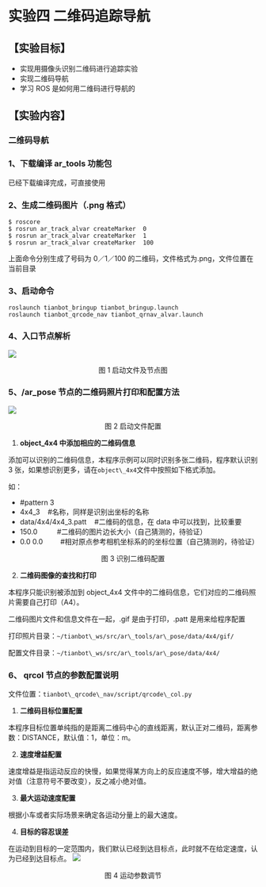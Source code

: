 # 实验四 二维码追踪导航

## **【实验目标】**
* 实现用摄像头识别二维码进行追踪实验
* 实现二维码导航
* 学习 ROS 是如何用二维码进行导航的

## **【实验内容】**
### **二维码导航**
### **1、下载编译 ar_tools 功能包**
已经下载编译完成，可直接使用
### **2、生成二维码图片（.png 格式）**
```shell
$ roscore
$ rosrun ar_track_alvar createMarker  0  
$ rosrun ar_track_alvar createMarker  1  
$ rosrun ar_track_alvar createMarker  100  
```
上面命令分别生成了号码为 0／1／100 的二维码，文件格式为.png，文件位置在当前目录

### **3、启动命令**
```shell
roslaunch tianbot_bringup tianbot_bringup.launch
roslaunch tianbot_qrcode_nav tianbot_qrnav_alvar.launch
```
### **4、入口节点解析**
![](https://tianbot-pic.oss-cn-beijing.aliyuncs.com/tianbot/202110212119225.webp)

<p align="center">图 1 启动文件及节点图</p>

### **5、/ar_pose 节点的二维码照片打印和配置方法**
![](https://tianbot-pic.oss-cn-beijing.aliyuncs.com/tianbot/202110212119087.webp)

<p align="center">图 2 启动文件配置</p>

1. **object\_4x4 中添加相应的二维码信息**

添加可以识别的二维码信息，本程序示例可以同时识别多张二维码，程序默认识别 3 张，如果想识别更多，请在`object\_4x4`文件中按照如下格式添加。

如：
- #pattern 3
- 4x4\_3    #名称，同样是识别出坐标的名称
- data/4x4/4x4\_3.patt    #二维码的信息，在 data 中可以找到，比较重要
- 150.0          #二维码的图片边长大小（自己猜测的，待验证）
- 0.0 0.0         #相对原点参考相机坐标系的的坐标位置（自己猜测的，待验证）

<p align="center">图 3 识别二维码配置</p>

2. **二维码图像的查找和打印**

本程序只能识别被添加到 object\_4x4 文件中的二维码信息，它们对应的二维码照片需要自己打印（A4）。

二维码图片文件和信息文件在一起，.gif 是由于打印，.patt 是用来给程序配置

打印照片目录：`~/tianbot\_ws/src/ar\_tools/ar\_pose/data/4x4/gif/`

配置文件目录：`~/tianbot\_ws/src/ar\_tools/ar\_pose/data/4x4/`

### **6、 qrcol 节点的参数配置说明**

文件位置：`tianbot\_qrcode\_nav/script/qrcode\_col.py`

1. **二维码目标位置配置**

本程序目标位置单纯指的是距离二维码中心的直线距离，默认正对二维码，距离参数：DISTANCE，默认值：1，单位：m。

2. **速度增益配置**

速度增益是指运动反应的快慢，如果觉得某方向上的反应速度不够，增大增益的绝对值（注意符号不要改变），反之减小绝对值。

3. **最大运动速度配置**

根据小车或者实际场景来确定各运动分量上的最大速度。

4. **目标的容忍误差**

在运动到目标的一定范围内，我们默认已经到达目标点，此时就不在给定速度，认为已经到达目标点。
![](https://tianbot-pic.oss-cn-beijing.aliyuncs.com/tianbot/202110212120520.webp)
<p align="center"> 图 4 运动参数调节</p>



